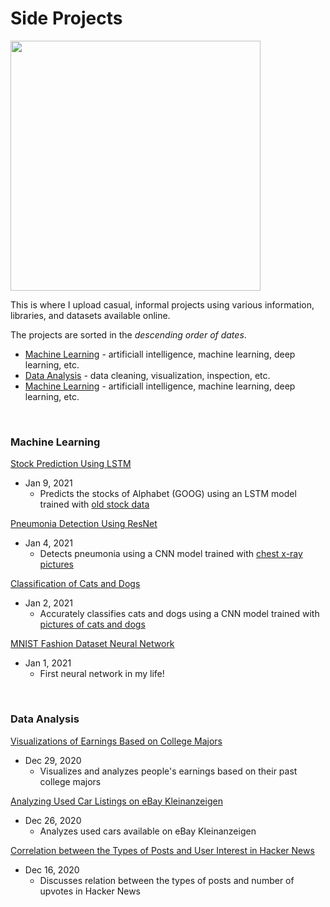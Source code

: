 # Side Projects

<img src = 'https://imagesvc.meredithcorp.io/v3/mm/image?q=85&c=sc&poi=%5B1240%2C299%5D&w=2000&h=1047&url=https%3A%2F%2Fstatic.onecms.io%2Fwp-content%2Fuploads%2Fsites%2F6%2F2020%2F09%2F15%2FThe-Mandalorian5.jpg' width="400">

This is where I upload casual, informal projects using various information, libraries, and datasets available online.

The projects are sorted in the _descending order of dates_.
- [Machine Learning](#machine-learning) - artificiall intelligence, machine learning, deep learning, etc.
- [Data Analysis](#data-analysis) - data cleaning, visualization, inspection, etc.
- [Machine Learning](#machine-learning) - artificiall intelligence, machine learning, deep learning, etc.

&nbsp;
### Machine Learning

[Stock Prediction Using LSTM](https://github.com/chan030609/informal-projects/blob/main/goog-stock-prediction/goog-stock-prediction.ipynb)
- Jan 9, 2021
  - Predicts the stocks of Alphabet (GOOG) using an LSTM model trained with [old stock data](https://www.kaggle.com/borismarjanovic/price-volume-data-for-all-us-stocks-etfs)

[Pneumonia Detection Using ResNet](https://github.com/chan030609/resnet-pneumonia-detection/blob/main/README.md)
- Jan 4, 2021
  - Detects pneumonia using a CNN model trained with [chest x-ray pictures](https://www.kaggle.com/paultimothymooney/chest-xray-pneumonia)

[Classification of Cats and Dogs](https://github.com/chan030609/informal-projects/blob/main/classification-of-cats-and-dogs/classification_of_cats_and_dogs.ipynb)
- Jan 2, 2021
  - Accurately classifies cats and dogs using a CNN model trained with [pictures of cats and dogs](https://www.kaggle.com/tongpython/cat-and-dog/tasks)

[MNIST Fashion Dataset Neural Network](https://github.com/chan030609/informal-projects/blob/main/mnist-fashion-validation/mnist-fashion-validation.ipynb)
- Jan 1, 2021
  - First neural network in my life!

&nbsp;
### Data Analysis

[Visualizations of Earnings Based on College Majors](https://github.com/chan030609/informal-projects/blob/main/earnings-based-on-majors/earnings-based-on-majors.ipynb)
- Dec 29, 2020
  - Visualizes and analyzes people's earnings based on their past college majors

[Analyzing Used Car Listings on eBay Kleinanzeigen](https://github.com/chan030609/practice-projects/blob/main/ebay-car-sales-analysis/ebay-car-sales-analysis.ipynb)
- Dec 26, 2020
  - Analyzes used cars available on eBay Kleinanzeigen

[Correlation between the Types of Posts and User Interest in Hacker News](https://github.com/chan030609/practice-projects/blob/main/hackernews-post-analysis/hacker-news-post-analysis.ipynb) 
- Dec 16, 2020
  - Discusses relation between the types of posts and number of upvotes in Hacker News
